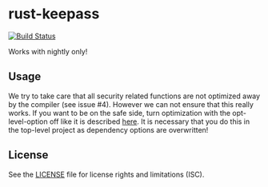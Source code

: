 rust-keepass
============

[![Build Status](https://travis-ci.org/raymontag/rust-keepass.svg?branch=master)](https://travis-ci.org/raymontag/rust-keepass)

Works with nightly only!

Usage
-----

We try to take care that all security related functions are not optimized away by the compiler (see issue #4). However we can not ensure that this really works. If you want to be on the safe side, turn optimization with the opt-level-option off like it is described [here](http://doc.crates.io/manifest.html#the-profile-sections). It is necessary that you do this in the top-level project as dependency options are overwritten!

License
-------

See the [LICENSE](LICENSE.md) file for license rights and limitations (ISC).